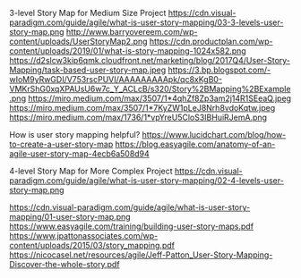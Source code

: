 3-level Story Map for Medium Size Project
https://cdn.visual-paradigm.com/guide/agile/what-is-user-story-mapping/03-3-levels-user-story-map.png
http://www.barryovereem.com/wp-content/uploads/UserStoryMap2.png
https://cdn.productplan.com/wp-content/uploads/2019/01/what-is-story-mapping-1024x582.png
https://d2slcw3kip6qmk.cloudfront.net/marketing/blog/2017Q4/User-Story-Mapping/task-based-user-story-map.jpeg
https://3.bp.blogspot.com/-wIoM9yRwGDI/V753rscPUVI/AAAAAAAAApk/qc8xKgB0-VMKrShG0xqXPAUsU6w7c_Y_ACLcB/s320/Story%2BMapping%2BExample.png
https://miro.medium.com/max/3507/1*4qhZf8Zp3am2j14R1SEeaQ.jpeg
https://miro.medium.com/max/3507/1*7KyZW1pLeJ8Nrh8vdoKqtw.jpeg
https://miro.medium.com/max/1736/1*vpYreU5CloS3IBHuiRJemA.png

How is user story mapping helpful?
https://www.lucidchart.com/blog/how-to-create-a-user-story-map
https://blog.easyagile.com/anatomy-of-an-agile-user-story-map-4ecb6a508d94

4-level Story Map for More Complex Project
https://cdn.visual-paradigm.com/guide/agile/what-is-user-story-mapping/02-4-levels-user-story-map.png


https://cdn.visual-paradigm.com/guide/agile/what-is-user-story-mapping/01-user-story-map.png
https://www.easyagile.com/training/building-user-story-maps.pdf
https://www.jpattonassociates.com/wp-content/uploads/2015/03/story_mapping.pdf
https://nicocasel.net/resources/agile/Jeff-Patton_User-Story-Mapping-Discover-the-whole-story.pdf
